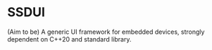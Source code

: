 # SSDUI

(Aim to be) A generic UI framework for embedded devices, strongly dependent on C++20 and standard library.
